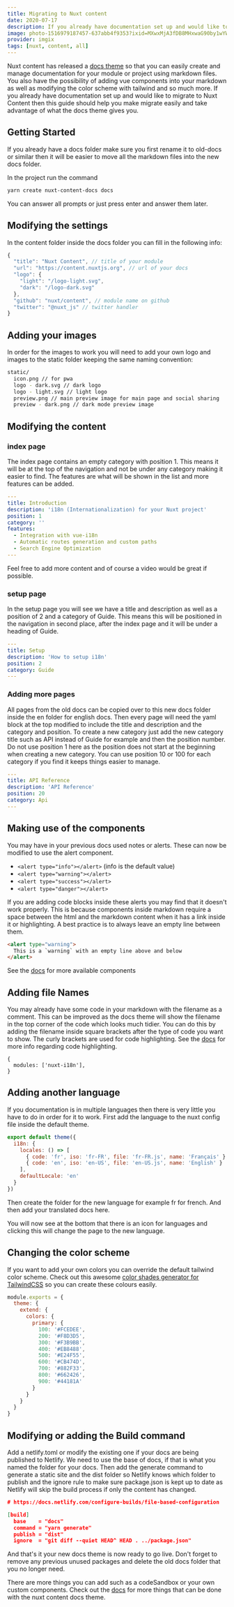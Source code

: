 ```yaml
---
title: Migrating to Nuxt content
date: 2020-07-17
description: If you already have documentation set up and would like to migrate to Nuxt Content then this guide should help you make migrate easily and take advantage of what the docs theme gives you.
image: photo-1516979187457-637abb4f9353?ixid=MXwxMjA3fDB8MHxwaG90by1wYWdlfHx8fGVufDB8fHw%3D&ixlib=rb-1.2.1&auto=format&fit=crop
provider: imgix
tags: [nuxt, content, all]
---
```


Nuxt content has released a [docs theme](https://content.nuxtjs.org/themes/docs) so that you can easily create and manage documentation for your module or project using markdown files. You also have the possibility of adding vue components into your markdown as well as modifying the color scheme with tailwind and so much more. If you already have documentation set up and would like to migrate to Nuxt Content then this guide should help you make migrate easily and take advantage of what the docs theme gives you.

## Getting Started

If you already have a docs folder make sure you first rename it to old-docs or similar then it will be easier to move all the markdown files into the new docs folder.

In the project run the command

```bash
yarn create nuxt-content-docs docs
```

You can answer all prompts or just press enter and answer them later.

## Modifying the settings

In the content folder inside the docs folder you can fill in the following info:

```js
{
  "title": "Nuxt Content", // title of your module
  "url": "https://content.nuxtjs.org", // url of your docs
  "logo": {
    "light": "/logo-light.svg",
    "dark": "/logo-dark.svg"
  },
  "github": "nuxt/content", // module name on github
  "twitter": "@nuxt_js" // twitter handler
}
```

## Adding your images

In order for the images to work you will need to add your own logo and images to the static folder keeping the same naming convention:

```bash
static/
  icon.png // for pwa
  logo - dark.svg // dark logo
  logo - light.svg // light logo
  preview.png // main preview image for main page and social sharing
  preview - dark.png // dark mode preview image
```

## Modifying the content

### index page

The index page contains an empty category with position 1. This means it will be at the top of the navigation and not be under any category making it easier to find. The features are what will be shown in the list and more features can be added.

```yaml
---
title: Introduction
description: 'i18n (Internationalization) for your Nuxt project'
position: 1
category: ''
features:
  - Integration with vue-i18n
  - Automatic routes generation and custom paths
  - Search Engine Optimization
---
```

Feel free to add more content and of course a video would be great if possible.

### setup page

In the setup page you will see we have a title and description as well as a position of 2 and a category of Guide. This means this will be positioned in the navigation in second place, after the index page and it will be under a heading of Guide.

```yaml
---
title: Setup
description: 'How to setup i18n'
position: 2
category: Guide
---
```

### Adding more pages

All pages from the old docs can be copied over to this new docs folder inside the en folder for english docs. Then every page will need the yaml block at the top modified to include the title and description and the category and position. To create a new category just add the new category title such as API instead of Guide for example and then the position number. Do not use position 1 here as the position does not start at the beginning when creating a new category. You can use position 10 or 100 for each category if you find it keeps things easier to manage.

```yaml
---
title: API Reference
description: 'API Reference'
position: 20
category: Api
---
```

## Making use of the components

You may have in your previous docs used notes or alerts. These can now be modified to use the alert component.

- `<alert type="info"></alert>` (info is the default value)
- `<alert type="warning"></alert>`
- `<alert type="success"></alert>`
- `<alert type="danger"></alert>`

If you are adding code blocks inside these alerts you may find that it doesn't work properly. This is because components inside markdown require a space between the html and the markdown content when it has a link inside it or highlighting. A best practice is to always leave an empty line between them.

```html
<alert type="warning">
  This is a `warning` with an empty line above and below
</alert>
```

See the [docs](https://content.nuxtjs.org/themes/docs#components) for more available components

## Adding file Names

You may already have some code in your markdown with the filename as a comment. This can be improved as the docs theme will show the filename in the top corner of the code which looks much tidier. You can do this by adding the filename inside square brackets after the type of code you want to show. The curly brackets are used for code highlighting. See the [docs](https://content.nuxtjs.org/writing#codeblocks) for more info regarding code highlighting.

```js{}[nuxt.config.js]
{
  modules: ['nuxt-i18n'],
}

```

## Adding another language

If you documentation is in multiple languages then there is very little you have to do in order for it to work. First add the language to the nuxt config file inside the default theme.

```js
export default theme({
  i18n: {
    locales: () => [
      { code: 'fr', iso: 'fr-FR', file: 'fr-FR.js', name: 'Français' },
      { code: 'en', iso: 'en-US', file: 'en-US.js', name: 'English' }
    ],
    defaultLocale: 'en'
  }
})
```

Then create the folder for the new language for example fr for french. And then add your translated docs here.

You will now see at the bottom that there is an icon for languages and clicking this will change the page to the new language.

## Changing the color scheme

If you want to add your own colors you can override the default tailwind color scheme. Check out this awesome [color shades generator for TailwindCSS](https://javisperez.github.io/tailwindcolorshades/#/) so you can create these colours easily.

```js
module.exports = {
  theme: {
    extend: {
      colors: {
        primary: {
          100: '#FCEDEE',
          200: '#F8D3D5',
          300: '#F3B9BB',
          400: '#EB8488',
          500: '#E24F55',
          600: '#CB474D',
          700: '#882F33',
          800: '#662426',
          900: '#44181A'
        }
      }
    }
  }
}
```

## Modifying or adding the Build command

Add a netlify.toml or modify the existing one if your docs are being published to Netlify. We need to use the base of docs, if that is what you named the folder for your docs. Then add the generate command to generate a static site and the dist folder so Netlify knows which folder to publish and the ignore rule to make sure package.json is kept up to date as Netlify will skip the build process if only the content has changed.

```json
# https://docs.netlify.com/configure-builds/file-based-configuration

[build]
  base    = "docs"
  command = "yarn generate"
  publish = "dist"
  ignore  = "git diff --quiet HEAD^ HEAD . ../package.json"
```

And that's it your new docs theme is now ready to go live. Don't forget to remove any previous unused packages and delete the old docs folder that you no longer need.

There are more things you can add such as a codeSandbox or your own custom components. Check out the [docs](https://content.nuxtjs.org/themes/docs) for more things that can be done with the nuxt content docs theme.
